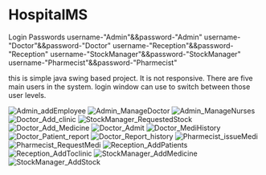# HospitalMS

Login Passwords
username-"Admin"&&password-"Admin"
username-"Doctor"&&password-"Doctor"
username-"Reception"&&password-"Reception"
username-"StockManager"&&password-"StockManager"
username-"Pharmecist"&&password-"Pharmecist"


this is simple java swing based project.
It is not responsive.
There are five main users in the system.
login window can use to switch between those user levels.



![Admin_addEmployee](https://user-images.githubusercontent.com/56676369/106418773-14590500-647d-11eb-974e-fabb98ec7e3d.PNG)
![Admin_ManageDoctor](https://user-images.githubusercontent.com/56676369/106418863-42d6e000-647d-11eb-999c-325bbf0106c7.PNG)
![Admin_ManageNurses](https://user-images.githubusercontent.com/56676369/106418877-4702fd80-647d-11eb-9549-8cdb1caec873.PNG)
![Doctor_Add_clinic](https://user-images.githubusercontent.com/56676369/106418883-4b2f1b00-647d-11eb-9409-9ce891f16c3d.PNG)
![StockManager_RequestedStock](https://user-images.githubusercontent.com/56676369/106418893-4f5b3880-647d-11eb-83ca-397f3e8f2a25.PNG)
![Doctor_Add_Medicine](https://user-images.githubusercontent.com/56676369/106418896-4ff3cf00-647d-11eb-96cb-363954837d23.PNG)
![Doctor_Admit](https://user-images.githubusercontent.com/56676369/106418901-5124fc00-647d-11eb-9eb7-2f4b871a79c3.PNG)
![Doctor_MediHistory](https://user-images.githubusercontent.com/56676369/106418904-51bd9280-647d-11eb-95cd-57ff5d44bc42.PNG)
![Doctor_Patient_report](https://user-images.githubusercontent.com/56676369/106418905-52562900-647d-11eb-86f9-f7e0d7a0ad8d.PNG)
![Doctor_Report_history](https://user-images.githubusercontent.com/56676369/106418908-52eebf80-647d-11eb-9676-7f3fefe42fb4.PNG)
![Pharmecist_issueMedi](https://user-images.githubusercontent.com/56676369/106418910-53875600-647d-11eb-9ad2-1ead6eeb21ee.PNG)
![Pharmecist_RequestMedi](https://user-images.githubusercontent.com/56676369/106418911-541fec80-647d-11eb-979e-4894bb436eb7.PNG)
![Reception_AddPatients](https://user-images.githubusercontent.com/56676369/106418914-54b88300-647d-11eb-8998-a5309b746e76.PNG)
![Reception_AddToclinic](https://user-images.githubusercontent.com/56676369/106418917-55e9b000-647d-11eb-8bc5-746a110fb636.PNG)
![StockManager_AddMedicine](https://user-images.githubusercontent.com/56676369/106418919-56824680-647d-11eb-8e79-f9f2bc54e3d1.PNG)
![StockManager_AddStock](https://user-images.githubusercontent.com/56676369/106418921-571add00-647d-11eb-9f6a-e7a0f4f47184.PNG)

